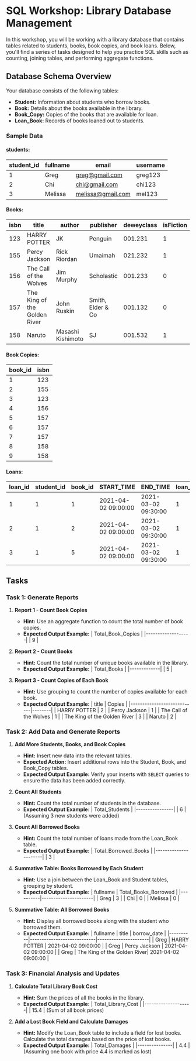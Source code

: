 # SQL Workshop: Library Database Management

In this workshop, you will be working with a library database that contains tables related to students, books, book copies, and book loans. Below, you'll find a series of tasks designed to help you practice SQL skills such as counting, joining tables, and performing aggregate functions.

## Database Schema Overview

Your database consists of the following tables:
- **Student:** Information about students who borrow books.
- **Book:** Details about the books available in the library.
- **Book_Copy:** Copies of the books that are available for loan.
- **Loan_Book:** Records of books loaned out to students.

### Sample Data

#### students:
| student_id | fullname | email          | username |
|------------|----------|----------------|----------|
| 1          | Greg     | greg@gmail.com | greg123  |
| 2          | Chi      | chi@gmail.com  | chi123   |
| 3          | Melissa  | melissa@gmail.com | mel123 |

#### Books:
| isbn | title                  | author            | publisher     | deweyclass | isFiction | price |
|------|------------------------|-------------------|---------------|------------|-----------|-------|
| 123  | HARRY POTTER            | JK                | Penguin       | 001.231    | 1         | 2.3   |
| 155  | Percy Jackson           | Rick Riordan      | Umaimah       | 021.232    | 1         | 1.1   |
| 156  | The Call of the Wolves  | Jim Murphy        | Scholastic    | 001.233    | 0         | 5.6   |
| 157  | The King of the Golden River | John Ruskin | Smith, Elder & Co | 001.132| 0    | 4.4   |
| 158  | Naruto                  | Masashi Kishimoto | SJ            | 001.532    | 1         | 2.0   |

#### Book Copies:
| book_id | isbn |
|---------|------|
| 1       | 123  |
| 2       | 155  |
| 3       | 123  |
| 4       | 156  |
| 5       | 157  |
| 6       | 157  |
| 7       | 157  |
| 8       | 158  |
| 9       | 158  |

#### Loans:
| loan_id | student_id | book_id | START_TIME          | END_TIME            | loan_status |
|---------|------------|---------|---------------------|---------------------|-------------|
| 1       | 1          | 1       | 2021-04-02 09:00:00 | 2021-03-02 09:30:00 | 1           |
| 2       | 1          | 2       | 2021-04-02 09:00:00 | 2021-03-02 09:30:00 | 1           |
| 3       | 1          | 5       | 2021-04-02 09:00:00 | 2021-03-02 09:30:00 | 1           |

## Tasks

### Task 1: Generate Reports

1. **Report 1 - Count Book Copies**
   - **Hint:** Use an aggregate function to count the total number of book copies.
   - **Expected Output Example:**
     | Total_Book_Copies |
     |-------------------|
     | 9                 |

2. **Report 2 - Count Books**
   - **Hint:** Count the total number of unique books available in the library.
   - **Expected Output Example:**
     | Total_Books |
     |-------------|
     | 5           |

3. **Report 3 - Count Copies of Each Book**
   - **Hint:** Use grouping to count the number of copies available for each book.
   - **Expected Output Example:**
     | title                      | Copies |
     |----------------------------|--------|
     | HARRY POTTER               | 2      |
     | Percy Jackson              | 1      |
     | The Call of the Wolves     | 1      |
     | The King of the Golden River | 3    |
     | Naruto                     | 2      |

### Task 2: Add Data and Generate Reports

1. **Add More Students, Books, and Book Copies**
   - **Hint:** Insert new data into the relevant tables.
   - **Expected Action:** Insert additional rows into the Student, Book, and Book_Copy tables.
   - **Expected Output Example:** Verify your inserts with `SELECT` queries to ensure the data has been added correctly.

2. **Count All Students**
   - **Hint:** Count the total number of students in the database.
   - **Expected Output Example:**
     | Total_Students |
     |----------------|
     | 6              | (Assuming 3 new students were added)

3. **Count All Borrowed Books**
   - **Hint:** Count the total number of loans made from the Loan_Book table.
   - **Expected Output Example:**
     | Total_Borrowed_Books |
     |----------------------|
     | 3                    |

4. **Summative Table: Books Borrowed by Each Student**
   - **Hint:** Use a join between the Loan_Book and Student tables, grouping by student.
   - **Expected Output Example:**
     | fullname | Total_Books_Borrowed |
     |----------|----------------------|
     | Greg     | 3                    |
     | Chi      | 0                    |
     | Melissa  | 0                    |

5. **Summative Table: All Borrowed Books**
   - **Hint:** Display all borrowed books along with the student who borrowed them.
   - **Expected Output Example:**
     | fullname | title                       | borrow_date          |
     |----------|----------------------------|----------------------|
     | Greg     | HARRY POTTER                | 2021-04-02 09:00:00  |
     | Greg     | Percy Jackson               | 2021-04-02 09:00:00  |
     | Greg     | The King of the Golden River| 2021-04-02 09:00:00  |

### Task 3: Financial Analysis and Updates

1. **Calculate Total Library Book Cost**
   - **Hint:** Sum the prices of all the books in the library.
   - **Expected Output Example:**
     | Total_Library_Cost |
     |--------------------|
     | 15.4               | (Sum of all book prices)

2. **Add a Lost Book Field and Calculate Damages**
   - **Hint:** Modify the Loan_Book table to include a field for lost books. Calculate the total damages based on the price of lost books.
   - **Expected Output Example:**
     | Total_Damages |
     |---------------|
     | 4.4           | (Assuming one book with price 4.4 is marked as lost)
